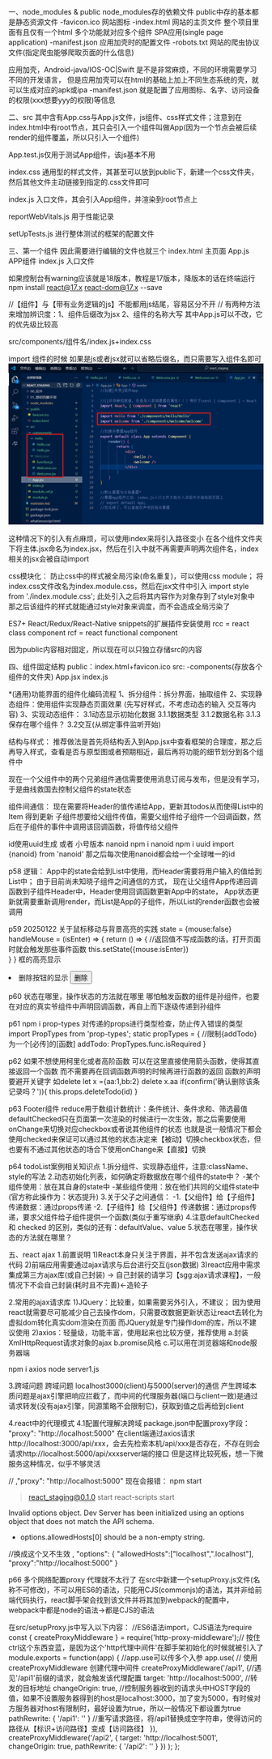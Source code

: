 一、node_modules & public
node_modules存的依赖文件
public中存的基本都是静态资源文件
-favicon.ico 网站图标
-index.html 网站的主页文件 整个项目里面有且仅有一个html 多个功能就对应多个组件 SPA应用(single page application)
-manifest.json 应用加壳时的配置文件
-robots.txt 网站的爬虫协议文件(指定爬虫能够爬取页面的什么信息)

应用加壳，Android-java/IOS-OC|Swift 是不是非常麻烦，不同的环境需要学习不同的开发语言，
但是应用加壳可以在html的基础上加上不同生态系统的壳，就可以生成对应的apk或ipa
-manifest.json 就是配置了应用图标、名字、访问设备的权限(xxx想要yyy的权限)等信息


二、src
其中含有App.css与App.js文件，js组件、css样式文件；注意到在index.html中有root节点，其只会引入一个组件叫做App(因为一个节点会被后续render的组件覆盖，所以只引入一个组件)

App.test.js仅用于测试App组件，该js基本不用

index.css 通用型的样式文件，其甚至可以放到public下，新建一个css文件夹，然后其他文件主动链接到指定的.css文件即可

index.js 入口文件，其会引入App组件，并渲染到root节点上

reportWebVitals.js 用于性能记录

setUpTests.js 进行整体测试的框架的配置文件

三、第一个组件
因此需要进行编辑的文件也就三个
index.html  主页面
App.js      APP组件
index.js    入口文件

如果控制台有warning应该就是18版本，教程是17版本，降版本的话在终端运行 npm install react@17.x react-dom@17.x --save

//【组件】与【带有业务逻辑的js】不能都用js结尾，容易区分不开
// 有两种方法来增加辨识度：1、组件后缀改为jsx 2、组件的名称大写
其中App.js可以不改，它的优先级比较高

src/components/组件名/index.js+index.css

import 组件的时候 如果是js或者jsx就可以省略后缀名，而只需要写入组件名即可
![alt text](./assets/01_image.png)

这种情况下的引入有点麻烦，可以使用index来将引入路径变小
在各个组件文件夹下将主体.jsx命名为index.jsx，然后在引入中就不再需要声明两次组件名，index相关的jsx会被自动import

css模块化：
防止css中的样式被全局污染(命名重复)，可以使用css module；
将index.css文件改名为index.module.css，然后在jsx文件中引入 import style from './index.module.css';
此处引入之后将其内容作为对象存到了style对象中
那之后该组件的样式就能通过style对象来调度，而不会造成全局污染了

ES7+ React/Redux/React-Native snippets的扩展插件安装使用
rcc = react class component
rcf = react functional component

因为public内容相对固定，所以现在可以只独立存储src的内容

四、组件固定结构
public：index.html+favicon.ico
src:
-components(存放各个组件的文件夹)
 App.jsx
 index.js

 *(通用)功能界面的组件化编码流程
 1、拆分组件：拆分界面，抽取组件
 2、实现静态组件：使用组件实现静态页面效果  (先写好样式，不考虑动态的输入 交互等内容)
 3、实现动态组件：
  3.1动态显示初始化数据
   3.1.1数据类型
   3.1.2数据名称
   3.1.3保存在哪个组件？
  3.2交互(从绑定事件监听开始)


  结构与样式：
  推荐做法是首先将结构丢入到App.jsx中查看框架的合理度，那之后再导入样式，查看是否与原型图或者预期相近，最后再将功能的细节划分到各个组件中

  现在一个父组件中的两个兄弟组件通信需要使用消息订阅与发布，但是没有学习，于是曲线救国去控制父组件的state状态

  组件间通信：
  现在需要将Header的值传递给App，更新其todos从而使得List中的Item  得到更新
  子组件想要给父组件传值，需要父组件给子组件一个回调函数，然后在子组件的事件中调用该回调函数，将值传给父组件

  id使用uuid生成 或者 小号版本 nanoid
  npm i nanoid
  npm i uuid
  import {nanoid} from 'nanoid' 那之后每次使用nanoid都会给一个全球唯一的id

  p58
  逻辑：
  App中的state会给到List中使用，而Header需要将用户输入的值给到List中；
  由于目前尚未知晓子组件之间通信的方式，
  现在让父组件App传递回调函数到子组件Header中，Header使用回调函数更新App中的state，
  App状态更新就需要重新调用render，而List是App的子组件，所以List的render函数也会被调用

  p59
  20250122 关于鼠标移动与背景高亮的实践
  state = {mouse:false}
  handleMouse = (isEnter) => {
    return () => {
      //返回值不写成函数的话，打开页面时就会触发那些事件函数
      this.setState({mouse:isEnter})  
    }
  }
  框的高亮显示
  <li style={{backgroundColor:this.state.mouse?'#ddd':'#fff'}} 灰&白
  onMouseEnter={this.handleMouse(true)} onMouseLeave={this.handleMouse(false)}>
  删除按钮的显示
  <button style={{ display: mouse? 'block' : 'none' }}>删除</button>

  p60
  状态在哪里，操作状态的方法就在哪里
  哪怕触发函数的组件是孙组件，也要在对应的真实爷组件中声明回调函数，再自上而下逐级传递到孙组件

  p61
  npm i prop-types
  对传递的props进行类型检查，防止传入错误的类型
  import PropTypes from 'prop-types';
  static propTypes = {
    //限制{addTodo}为一个[必传]的[函数]
    addTodo: PropTypes.func.isRequired
  }

  p62
  如果不想使用柯里化或者高阶函数 可以在这里直接使用箭头函数，使得其直接返回一个函数 而不需要再在回调函数声明的时候再进行函数的返回
  函数的声明要避开关键字 如delete
  let x ={aa:1,bb:2} delete x.aa
  if(confirm('确认删除该条记录吗？')){
      this.props.deleteTodo(id)
  }

  p63 
  Footer组件
  reduce用于数组计数统计：条件统计、条件求和、筛选最值  
  defaultChecked只在页面第一次渲染的时候进行一次生效，那之后需要使用onChange来切换对应checkbox或者说其他组件的状态
  也就是说一般情况下都会使用checked来保证可以通过其他的状态决定来【被动】切换checkbox状态，但也要有不通过其他状态的场合下使用onChange来【直接】切换

  p64
  todoList案例相关知识点
  1.拆分组件、实现静态组件，注意:className、style的写法
  2.动态初始化列表，如何确定将数据放在哪个组件的state中？
  -某个组件使用：放在其自身的state中
  -某些组件使用：放在他们共同的父组件state中(官方称此操作为：状态提升)
  3.关于父子之间通信：
  -1.【父组件】给【子组件】传递数据：通过props传递
  -2.【子组件】给【父组件】传递数据：通过props传递，要求父组件给子组件提供一个函数(类似于重写继承)
  4.注意defaultChecked 和 checked 的区别，类似的还有：defaultValue、value
  5.状态在哪里，操作状态的方法就在哪里？

  五、react ajax
  1.前置说明
  1)React本身只关注于界面，并不包含发送ajax请求的代码
  2)前端应用需要通过ajax请求与后台进行交互(json数据)
  3)react应用中需求集成第三方ajax库(或自己封装) -> 自己封装的请学习【sgg:ajax请求课程】，一般情况下不会自己封装(耗时且不完善)<-造轮子
  
  2.常用的ajax请求库
  1)JQuery：比较重，如果需要另外引入，不建议；
  因为使用react就需要尽可能减少自己去操作dom，只需要改数据更新状态让react去转化为虚拟dom转化真实dom渲染在页面
  而JQuery就是专门操作dom的库，所以不建议使用
  2)axios：轻量级，功能丰富，使用起来也比较方便，推荐使用
  a.封装XmlHttpRequest请求对象的ajax
  b.promise风格
  c.可以用在浏览器端和node服务器端

  npm i axios
  node server1.js

  3.跨域问题
  跨域问题 localhost3000(client)与5000(server)的通信
  产生跨域本质问题是ajax引擎把响应拦截了，而中间的代理服务器(端口与client一致)是通过请求转发(没有ajax引擎，同源策略不会限制它)，获取到值之后再给到client

  4.react中的代理模式
  4.1配置代理解决跨域
  package.json中配置proxy字段：
  "proxy": "http://localhost:5000"
在client端通过axios请求http://localhost:3000/api/xxx，会去先检索本机/api/xxx是否存在，不存在则会请求http://localhost:5000/api/xxxserver端的接口
但是这样比较死板，想一下微服务这种情况，似乎不够灵活

// ,"proxy": "http://localhost:5000" 现在会报错：
  npm start

> react_staging@0.1.0 start
> react-scripts start

Invalid options object. Dev Server has been initialized using an options object that does not match the API schema.
 - options.allowedHosts[0] should be a non-empty string.

//换成这个又不生效
 ,
  "options": {
    "allowedHosts":["localhost",".localhost"],
    "proxy":"http://localhost:5000"
  }

p66
多个网络配置proxy 代理就不太行了
在src中新建一个setupProxy.js文件(名称不可修改)，不可以用ES6的语法，只能用CJS(commonjs)的语法，其并非给前端代码执行，react脚手架会找到该文件并将其加到webpack的配置中，webpack中都是node的语法->都是CJS的语法

在src/setupProxy.js中写入以下内容：
//ES6语法import，CJS语法为require
const { createProxyMiddleware } = require('http-proxy-middleware');// 按住ctrl这个东西变蓝，是因为这个'http代理中间件'在脚手架初始化的时候就被引入了
module.exports = function(app) {
    //app.use可以传多个入参
    app.use(
        // 使用 createProxyMiddleware 创建代理中间件
        createProxyMiddleware('/api1', {//遇见'/api1'前缀的请求，就会触发该代理配置
            target: 'http://localhost:5000', //转发的目标地址
            changeOrigin: true, //控制服务器收到的请求头中HOST字段的值，如果不设置服务器得到的host是localhost:3000，加了变为5000，有时候对方服务器对host有限制时，最好设置为true，所以一般情况下都设置为true
            pathRewrite: { '/api1': '' }  //重写请求路径，将/api1替换成空字符串，使得访问的路径从【标识+访问路径】变成【访问路径】
        }),
        createProxyMiddleware('/api2', {
            target: 'http://localhost:5001',
            changeOrigin: true,
            pathRewrite: { '/api2': '' }
        })
    );
};